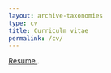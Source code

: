```yaml
---
layout: archive-taxonomies
type: cv
title: Curriculm vitae
permalink: /cv/
---
```

<p> <a href="/ajay_CV.pdf"> Resume </a>.</p>
